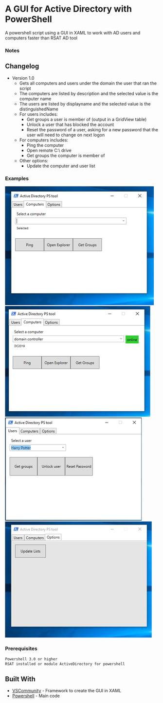 # A GUI for Active Directory with PowerShell
A powershell script using a GUI in XAML to work with AD users and computers faster than RSAT AD tool
### Notes

## Changelog
- Version 1.0
  - Gets all computers and users under the domain the user that ran the script 
  - The computers are listed by description and the selected value is the computer name
  - The users are listed by displayname and the selected value is the distinguishedName
  - For users includes:
    - Get groups a user is member of (output in a GridView table)
    - Unlock a user that has blocked the account
    - Reset the password of a user, asking for a new password that the user will need to change on next logon
  - For computers includes:
    - Ping the computer
    - Open remote C:\ drive
    - Get groups the computer is member of
  - Other options:
    - Update the computer and user list
### Examples
![Alt text](images/VirtualBoxVM_9d1R7KQHlA.png?raw=true "Title")
![Alt text](images/VirtualBoxVM_K5R5lM9oIq.png?raw=true "Title")
![Alt text](images/VirtualBoxVM_bTYDXMG2sc.png?raw=true "Title")
![Alt text](images/VirtualBoxVM_u0Rmju5iCB.png?raw=true "Title")
### Prerequisites
```
Powershell 3.0 or higher
RSAT installed or module ActiveDirectory for powershell
```
## Built With

* [VSCommunity](https://visualstudio.microsoft.com/es/vs/community/) - Framework to create the GUI in XAML
* [Powershell](https://docs.microsoft.com/es-es/powershell/) - Main code

